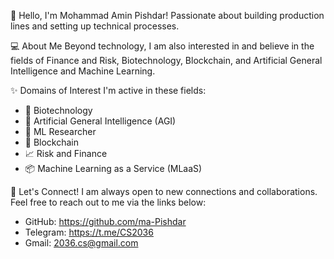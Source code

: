 👋 Hello, I'm Mohammad Amin Pishdar!
Passionate about building production lines and setting up technical processes.

💻 About Me
Beyond technology, I am also interested in and believe in the fields of Finance and Risk, Biotechnology, Blockchain, and Artificial General Intelligence and Machine Learning.

✨ Domains of Interest
I'm active in these fields:
- 🔬 Biotechnology
- 🤖 Artificial General Intelligence (AGI)
- 🧠 ML Researcher
- 🔗 Blockchain
- 📈 Risk and Finance
- 📦 Machine Learning as a Service (MLaaS)




🤝 Let's Connect!
I am always open to new connections and collaborations. Feel free to reach out to me via the links below:
- GitHub: https://github.com/ma-Pishdar
- Telegram: https://t.me/CS2036
- Gmail: 2036.cs@gmail.com
